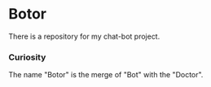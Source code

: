 # Botor
There is a repository for my chat-bot project.


### Curiosity
The name "Botor" is the merge of "Bot" with the "Doctor".
